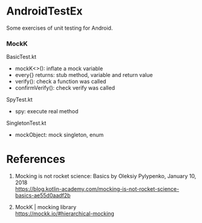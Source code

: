 # AndroidTestEx

Some exercises of unit testing for Android.


### MockK

BasicTest.kt
- mockK<>(): inflate a mock variable
- every{} returns: stub method, variable and return value 
- verify(): check a function was called 
- confirmVerify(): check verify was called 

SpyTest.kt
- spy: execute real method 

SingletonTest.kt
- mockObject: mock singleton, enum



# References

1. Mocking is not rocket science: Basics by Oleksiy Pylypenko, January 10, 2018 \
https://blog.kotlin-academy.com/mocking-is-not-rocket-science-basics-ae55d0aadf2b

2. MockK | mocking library \
https://mockk.io/#hierarchical-mocking
